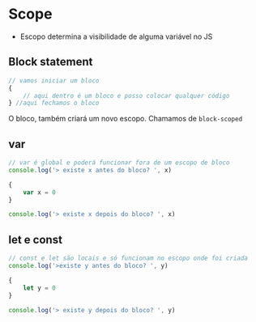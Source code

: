# Scope

* Escopo determina a visibilidade de alguma variável no JS

## Block statement

```js
// vamos iniciar um bloco
{
    // aqui dentro é um bloco e posso colocar qualquer código
} //aqui fechamos o bloco
```

O bloco, também criará um novo escopo. Chamamos de `block-scoped`

## var

```js
// var é global e poderá funcionar fora de um escopo de bloco
console.log('> existe x antes do bloco? ', x)

{
    var x = 0
}

console.log('> existe x depois do bloco? ', x)
```

## let e const

```js
// const e let são locais e só funcionam no escopo onde foi criada
console.log('>existe y antes do bloco? ', y)

{
    let y = 0
}

console.log('> existe y depois do bloco? ', y)
```
